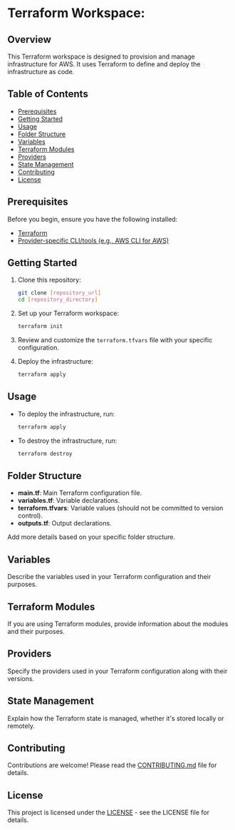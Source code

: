 # Terraform Workspace: 

## Overview

This Terraform workspace is designed to provision and manage infrastructure for AWS. It uses Terraform to define and deploy the infrastructure as code.

## Table of Contents

- [Prerequisites](#prerequisites)
- [Getting Started](#getting-started)
- [Usage](#usage)
- [Folder Structure](#folder-structure)
- [Variables](#variables)
- [Terraform Modules](#terraform-modules)
- [Providers](#providers)
- [State Management](#state-management)
- [Contributing](#contributing)
- [License](#license)

## Prerequisites

Before you begin, ensure you have the following installed:

- [Terraform](https://www.terraform.io/downloads.html)
- [Provider-specific CLI/tools (e.g., AWS CLI for AWS)](https://docs.aws.amazon.com/cli/latest/userguide/cli-configure-files.html)

## Getting Started

1. Clone this repository:

    ```bash
    git clone [repository_url]
    cd [repository_directory]
    ```

2. Set up your Terraform workspace:

    ```bash
    terraform init
    ```

3. Review and customize the `terraform.tfvars` file with your specific configuration.

4. Deploy the infrastructure:

    ```bash
    terraform apply
    ```

## Usage

- To deploy the infrastructure, run:

    ```bash
    terraform apply
    ```

- To destroy the infrastructure, run:

    ```bash
    terraform destroy
    ```

## Folder Structure

- **main.tf**: Main Terraform configuration file.
- **variables.tf**: Variable declarations.
- **terraform.tfvars**: Variable values (should not be committed to version control).
- **outputs.tf**: Output declarations.

Add more details based on your specific folder structure.

## Variables

Describe the variables used in your Terraform configuration and their purposes.

## Terraform Modules

If you are using Terraform modules, provide information about the modules and their purposes.

## Providers

Specify the providers used in your Terraform configuration along with their versions.

## State Management

Explain how the Terraform state is managed, whether it's stored locally or remotely.

## Contributing

Contributions are welcome! Please read the [CONTRIBUTING.md](CONTRIBUTING.md) file for details.

## License

This project is licensed under the [LICENSE](LICENSE) - see the LICENSE file for details.

